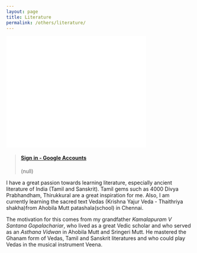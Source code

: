 ```yaml
---
layout: page
title: Literature
permalink: /others/literature/
---
```


<iframe width="75%"
	height="300px"
	allowfullscreen
	frameborder="0"
	src="//storage.googleapis.com/vrview/index.html?image=/images/patashala.jpg&
	is_stereo=true">
</iframe>

<blockquote class="embedly-card" data-card-key="82e7ecaacd14456ea29aa71310d0f73c" data-card-theme="dark" data-card-type="article"><h4><a href="https://photos.google.com/photo/AF1QipMXAP2ela76cURysK6rxOzl9ktTXnUFHbpNpVIj">Sign in - Google Accounts</a></h4><p>(null)</p></blockquote>
<script async src="//cdn.embedly.com/widgets/platform.js" charset="UTF-8"></script>

I have a great passion towards learning literature, especially ancient literature of India (Tamil and Sanskrit). Tamil gems such as 4000 Divya Prabhandham, Thirukkural are a great inspiration for me. Also, I am currently learning the sacred text Vedas (Krishna Yajur Veda - Thaithriya shakha)from Ahobila Mutt patashala(school) in Chennai.

The motivation for this comes from my grandfather *Kamalapuram V Santana Gopalachariar*, who lived as a great Vedic scholar and who served as an *Asthana Vidwan* in Ahobila Mutt and Sringeri Mutt. He mastered the Ghanam form of Vedas, Tamil and Sanskrit literatures and who could play Vedas in the musical instrument Veena.